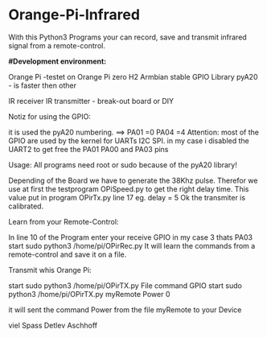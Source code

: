 # Orange-Pi-Infrared


With this Python3 Programs your can record, save and transmit infrared signal from a remote-control.

**#Development environment:**

Orange Pi -testet on Orange Pi zero H2
Armbian stable
GPIO Library pyA20 - is faster then other

IR receiver
IR transmitter - break-out board or DIY

Notiz for using the GPIO:

it is used the pyA20 numbering. ==> PA01 =0 PA04 =4
Attention: most of the GPIO are used by the kernel for UARTs I2C SPI.
in my case i disabled the UART2 to get free the PA01 PA00 and PA03 pins

Usage:
All programs need root or sudo because of the pyA20 library!

Depending of the Board we have to generate the 38Khz pulse. Therefor we use at first the testprogram
OPiSpeed.py to get the right delay time.
This value put in program OPirTx.py line 17 eg. delay = 5 
Ok the transmiter is calibrated.

Learn from your Remote-Control:

In line 10 of the Program enter your receive GPIO in my case 3 thats PA03
start sudo python3 /home/pi/OPirRec.py
It will learn the commands from a remote-control and save it on a file.

Transmit whis Orange Pi:

start sudo python3 /home/pi/OPirTX.py File command GPIO
start sudo python3 /home/pi/OPirTX.py myRemote Power 0

it will sent the command Power from the file myRemote to your Device

viel Spass
Detlev Aschhoff
